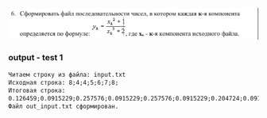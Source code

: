 ![image](w.png)


### output - test 1
```
Читаем строку из файла: input.txt
Исходная строка: 8;4;4;5;6;7;8;
Итоговая строка: 0.126459;0.0915229;0.257576;0.0915229;0.257576;0.0915229;0.204724;0.0915229;0.169725;0.0915229;0.144928;0.0915229;0.126459;0.0915229;
Файл out_input.txt сформирован.
```